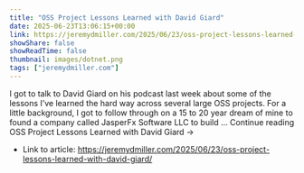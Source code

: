 ```yaml
---
title: "OSS Project Lessons Learned with David Giard"
date: 2025-06-23T13:06:15+00:00
link: https://jeremydmiller.com/2025/06/23/oss-project-lessons-learned-with-david-giard/
showShare: false
showReadTime: false
thumbnail: images/dotnet.png
tags: ["jeremydmiller.com"]
---
```

I got to talk to David Giard on his podcast last week about some of the lessons I’ve learned the hard way across several large OSS projects. For a little background, I got to follow through on a 15 to 20 year dream of mine to found a company called JasperFx Software LLC to build … Continue reading OSS Project Lessons Learned with David Giard →

- Link to article: https://jeremydmiller.com/2025/06/23/oss-project-lessons-learned-with-david-giard/
